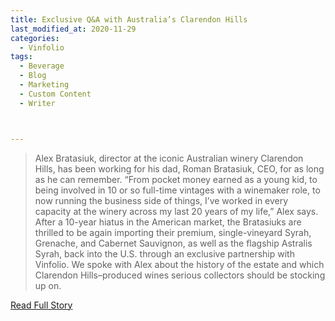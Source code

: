 ```yaml
---
title: Exclusive Q&A with Australia’s Clarendon Hills
last_modified_at: 2020-11-29
categories:
  - Vinfolio
tags:
  - Beverage
  - Blog
  - Marketing
  - Custom Content
  - Writer



---
```


> Alex Bratasiuk, director at the iconic Australian winery Clarendon Hills, has been working for his dad, Roman Bratasiuk, CEO, for as long as he can remember. “From pocket money earned as a young kid, to being involved in 10 or so full-time vintages with a winemaker role, to now running the business side of things, I’ve worked in every capacity at the winery across my last 20 years of my life,” Alex says. After a 10-year hiatus in the American market, the Bratasiuks are thrilled to be again importing their premium, single-vineyard Syrah, Grenache, and Cabernet Sauvignon, as well as the flagship Astralis Syrah, back into the U.S. through an exclusive partnership with Vinfolio. We spoke with Alex about the history of the estate and which Clarendon Hills–produced wines serious collectors should be stocking up on.

<a href="https://blog.vinfolio.com/2020/11/18/exclusive-qa-with-australias-clarendon-hills/" target="_blank">Read Full Story</a>
